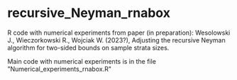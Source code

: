 # recursive_Neyman_rnabox

R code with numerical experiments from paper (in preparation):
Wesolowski J., Wieczorkowski R., Wojciak W. (2023?), 
Adjusting the recursive Neyman algorithm for two-sided bounds on sample strata sizes.

Main code with numerical experiments is in the file "Numerical_experiments_rnabox.R"

